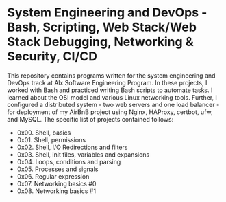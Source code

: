 # System Engineering and DevOps - Bash, Scripting, Web Stack/Web Stack Debugging, Networking & Security, CI/CD
    

This repository contains programs written for the system engineering and DevOps track at Alx Software Engineering Program. In these projects, I worked with Bash and practiced writing Bash scripts to automate tasks. I learned about the OSI model and various Linux networking tools. Further, I configured a distributed system - two web servers and one load balancer - for deployment of my AirBnB project using Nginx, HAProxy, certbot, ufw, and MySQL. The specific list of projects contained follows:
<ul>
    <li> 0x00. Shell, basics
    <li> 0x01. Shell, permissions
    <li> 0x02. Shell, I/O Redirections and filters
    <li> 0x03. Shell, init files, variables and expansions
    <li> 0x04. Loops, conditions and parsing
    <li> 0x05. Processes and signals
    <li> 0x06. Regular expression
    <li> 0x07. Networking basics #0
    <li> 0x08. Networking basics #1
</ul> 
